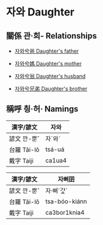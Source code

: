 # 자와 Daughter

## 關係 관·희- Relationships

- [자와兮爸 Daughter's father](member1.md)

- [자와兮媽 Daughter's mother](member1.md)

- [자와兮翁 Daughter's husband](member.md)

- [자와兮兄弟 Daughter's brother](member19.md)



## 稱呼 칑·허· Namings

漢字/諺文 | 자와
--- | ---
諺文 깐-뿐ˆ | 자ˊ와ˊ
台羅 Tâi-lô | tsá-uá
戴字 Taiji | ca1ua4


漢字/諺文 | 자뻐囝
--- | ---
諺文 깐-뿐ˆ | 자·뻐ˊ갸ᇫˊ
台羅 Tâi-lô | tsa-bóo-kiánn
戴字 Taiji | ca3bor1knia4


